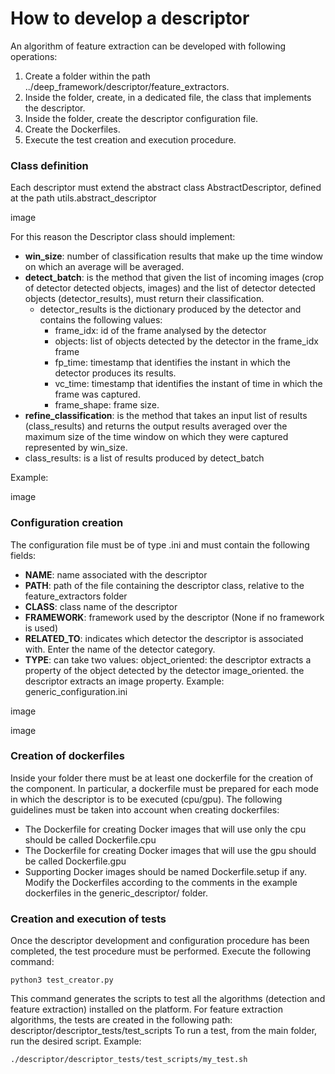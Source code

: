 # How to develop a descriptor

An algorithm of feature extraction can be developed with following operations:


1. Create a folder within the path ../deep_framework/descriptor/feature_extractors.
2. Inside the folder, create, in a dedicated file, the class that implements the descriptor.
3. Inside the folder, create the descriptor configuration file.
4. Create the Dockerfiles.
5. Execute the test creation and execution procedure.

### Class definition
Each descriptor must extend the abstract class AbstractDescriptor, defined at the path utils.abstract_descriptor

image

For this reason the Descriptor class should implement:
* **win_size**: number of classification results that make up the time window on which an average will be averaged.
* **detect_batch**: is the method that given the list of incoming images (crop of detector detected objects, images) and the list of detector detected objects (detector_results), must return their classification.
  * detector_results is the dictionary produced by the detector and contains the following values:
    * frame_idx: id of the frame analysed by the detector
    * objects: list of objects detected by the detector in the frame_idx frame
    * fp_time: timestamp that identifies the instant in which the detector produces its results.  
    * vc_time: timestamp that identifies the instant of time in which the frame was captured. 
    * frame_shape: frame size.
* **refine_classification**: is the method that takes an input list of results (class_results) and returns the output results averaged over the maximum size of the time window on which they were captured represented by win_size.
* class_results: is a list of results produced by detect_batch

Example:


image

### Configuration creation
The configuration file must be of type .ini and must contain the following fields:

* **NAME**: name associated with the descriptor
* **PATH**: path of the file containing the descriptor class, relative to the feature_extractors folder
* **CLASS**: class name of the descriptor
* **FRAMEWORK**: framework used by the descriptor (None if no framework is used)
* **RELATED_TO**: indicates which detector the descriptor is associated with. Enter the name of the detector category.
* **TYPE**: can take two values: 
object_oriented: the descriptor extracts a property of the object detected by the detector
image_oriented. the descriptor extracts an image property.
Example:
generic_configuration.ini

image

image


### Creation of dockerfiles
Inside your folder there must be at least one dockerfile for the creation of the component. In particular, a dockerfile must be prepared for each mode in which the descriptor is to be executed (cpu/gpu).
The following guidelines must be taken into account when creating dockerfiles:
* The Dockerfile for creating Docker images that will use only the cpu should be called Dockerfile.cpu
* The Dockerfile for creating Docker images that will use the gpu should be called Dockerfile.gpu
* Supporting Docker images should be named Dockerfile.setup if any.
Modify the Dockerfiles according to the comments in the example dockerfiles in the generic_descriptor/ folder.

### Creation and execution of tests
Once the descriptor development and configuration procedure has been completed, the test procedure must be performed.
Execute the following command:
```
python3 test_creator.py
```

This command generates the scripts to test all the algorithms (detection and feature extraction) installed on the platform. For feature extraction algorithms, the tests are created in the following path:
descriptor/descriptor_tests/test_scripts
To run a test, from the main folder, run the desired script. Example:
```
./descriptor/descriptor_tests/test_scripts/my_test.sh
```


